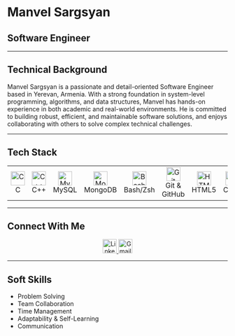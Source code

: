 # Manvel Sargsyan

## Software Engineer

---

## Technical Background
Manvel Sargsyan is a passionate and detail-oriented Software Engineer based in Yerevan, Armenia. With a strong foundation in system-level programming, algorithms, and data structures, Manvel has hands-on experience in both academic and real-world environments. He is committed to building robust, efficient, and maintainable software solutions, and enjoys collaborating with others to solve complex technical challenges.

---

## Tech Stack

<div align="center">

<table>
  <tr>
    <td align="center"><img src="https://cdn.jsdelivr.net/gh/devicons/devicon/icons/c/c-original.svg" width="32" height="32" alt="C"/><br/>C</td>
    <td align="center"><img src="https://cdn.jsdelivr.net/gh/devicons/devicon/icons/cplusplus/cplusplus-original.svg" width="32" height="32" alt="C++"/><br/>C++</td>
    <td align="center"><img src="https://cdn.jsdelivr.net/gh/devicons/devicon/icons/mysql/mysql-original.svg" width="32" height="32" alt="MySQL"/><br/>MySQL</td>
    <td align="center"><img src="https://cdn.jsdelivr.net/gh/devicons/devicon/icons/mongodb/mongodb-original.svg" width="32" height="32" alt="MongoDB"/><br/>MongoDB</td>
    <td align="center"><img src="https://cdn.jsdelivr.net/gh/devicons/devicon/icons/bash/bash-original.svg" width="32" height="32" alt="Bash"/><br/>Bash/Zsh</td>
    <td align="center"><img src="https://cdn.jsdelivr.net/gh/devicons/devicon/icons/git/git-original.svg" width="32" height="32" alt="Git"/><br/>Git & GitHub</td>
    <td align="center"><img src="https://cdn.jsdelivr.net/gh/devicons/devicon/icons/html5/html5-original.svg" width="32" height="32" alt="HTML5"/><br/>HTML5</td>
    <td align="center"><img src="https://cdn.jsdelivr.net/gh/devicons/devicon/icons/css3/css3-original.svg" width="32" height="32" alt="CSS3"/><br/>CSS3</td>
    <td align="center"><img src="https://cdn.jsdelivr.net/gh/devicons/devicon/icons/javascript/javascript-original.svg" width="32" height="32" alt="JavaScript"/><br/>JavaScript</td>
    <td align="center"><img src="https://cdn.jsdelivr.net/gh/devicons/devicon/icons/linux/linux-original.svg" width="32" height="32" alt="Linux"/><br/>Linux</td>
    <td align="center"><img src="https://cdn.jsdelivr.net/gh/devicons/devicon/icons/gnu/gnu-original.svg" width="32" height="32" alt="GNU"/><br/>GNU Makefiles</td>
  </tr>
</table>

</div>

---

## Connect With Me

<p align="center">
  <a href="https://linkedin.com/in/manvel-sargsyan-24630b332" target="_blank">
    <img src="https://cdn.jsdelivr.net/gh/devicons/devicon/icons/linkedin/linkedin-original.svg" width="32" height="32" alt="LinkedIn"/>
  </a>
  <a href="mailto:sargsyanmanvel97@gmail.com" target="_blank">
    <img src="https://cdn.jsdelivr.net/npm/simple-icons@v9/icons/gmail.svg" width="32" height="32" alt="Gmail"/>
  </a>
</p>

---

## Soft Skills
- Problem Solving
- Team Collaboration
- Time Management
- Adaptability & Self-Learning
- Communication
